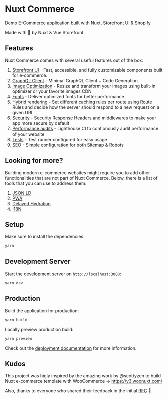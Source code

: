 # Nuxt Commerce

Demo E-Commerce application built with Nuxt, Storefront UI & Shopify

Made with 💚 by Nuxt & Vue Storefront

## Features

Nuxt Commerce comes with several useful features out of the box:

1. [Storefront UI](https://docs.storefrontui.io/v2/) - Fast, accessible, and fully customizable components built for e-commerce.
2. [GraphQL Client](https://nuxt-graphql-client.web.app/) - Minimal GraphQL Client + Code Generation
3. [Image Optimization](https://image.nuxtjs.org/) - Resize and transform your images using built-in optimizer or your favorite images CDN
4. [Fonts](https://google-fonts.nuxtjs.org/) - Deliver optimized fonts for better performance
5. [Hybrid rendering](https://nuxt.com/docs/guide/concepts/rendering#hybrid-rendering) - Set different caching rules per route using Route Rules and decide how the server should respond to a new request on a given URL
6. [Security](https://nuxt-security.vercel.app/) - Security Response Headers and middlewares to make your app more secure by default
7. [Performance audits](https://github.com/GoogleChrome/lighthouse-ci) - Lighthouse CI to contionously audit performance of your website
8. [Tests](https://vitest.dev/) - Test runner configured for easy usage
9. [SEO](https://github.com/harlan-zw/nuxt-simple-sitemap) - Simple configuration for both Sitemap & Robots

## Looking for more?

Building modern e-commerce websites might require you to add other functionalities that are not part of Nuxt Commerce. Below, there is a list of tools that you can use to address them:

1. [JSON LD](https://github.com/ymmooot/nuxt-jsonld)
2. [PWA](https://vite-pwa-org.netlify.app/)
3. [Delayed Hydration](https://github.com/harlan-zw/nuxt-delay-hydration)
4. [I18N](https://v8.i18n.nuxtjs.org/)

## Setup

Make sure to install the dependencies:

```bash
yarn
```

## Development Server

Start the development server on `http://localhost:3000`:

```bash
yarn dev
```

## Production

Build the application for production:

```bash
yarn build
```

Locally preview production build:

```bash
yarn preview
```

Check out the [deployment documentation](https://nuxt.com/docs/getting-started/deployment) for more information.

## Kudos

This project was higly inspired by the amazing work by @scottyzen to build Nuxt e-commerce template with WooCommerce -> <https://v3.woonuxt.com/>

Also, thanks to everyone who shared their feedback in the initial [RFC](https://github.com/nuxt/commerce/issues/1) 💚
